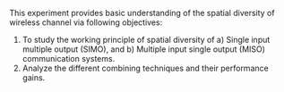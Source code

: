 This experiment provides basic understanding of the spatial diversity of wireless channel via following objectives:

  1) To study the working principle of spatial diversity of
      a) Single input multiple output (SIMO), and
      b) Multiple input single output (MISO)
  communication systems.
  2) Analyze the different combining techniques and their performance gains.


